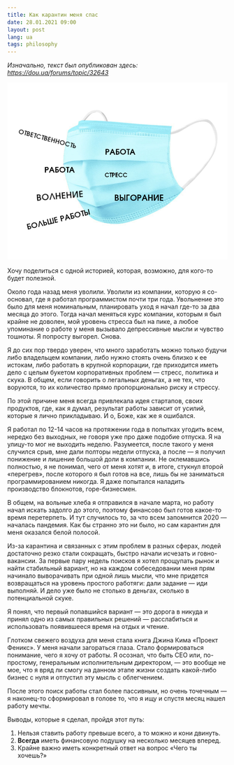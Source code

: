 ```yaml
---
title: Как карантин меня спас
date: 28.01.2021 09:00
layout: post
lang: ua
tags: philosophy
---
```


*Изначально, текст был опубликован здесь: <https://dou.ua/forums/topic/32643>*

![Вот такой маски иногда не хватает](/img/posts/001/main.png "Вот такой маски иногда не хватает")

Хочу поделиться с одной историей, которая, возможно, для кого-то будет
полезной.

Около года назад меня уволили. Уволили из компании, которую я со-основал, где я
работал программистом почти три года. Увольнение это было для меня номинальным,
планировать уход я начал где-то за два месяца до этого. Тогда начал меняться
курс компании, которым я был крайне не доволен, мой уровень стресса был на
пике, а любое упоминание о работе у меня вызывало депрессивные мысли и чувство
тошноты. Я попросту выгорел. Снова.

Я до сих пор твердо уверен, что много заработать можно только будучи либо
владельцем компании, либо нужно стоять очень близко к ее истокам, либо работать
в крупной корпорации, где приходится иметь дело с целым букетом корпоративных
проблем — стресс, политика и скука. В общем, если говорить о легальных деньгах,
а не тех, что воруются, то их количество прямо пропорционально риску и стрессу.

По этой причине меня всегда привлекала идея стартапов, своих продуктов, где,
как я думал, результат работы зависит от усилий, которые я лично прикладываю. И
о, Боже, как же я ошибался.

Я работал по 12-14 часов на протяжении года в попытках угодить всем, нередко
без выходных, не говоря уже про даже подобие отпуска. Я на улицу-то мог не
выходить неделю. Разумеется, после такого у меня случился срыв, мне дали
полторы недели отпуска, а после — я получил понижение и лишение большой доли в
компании. Не оклемавшись полностью, я не понимал, чего от меня хотят и, в
итоге, стукнул второй «перегрев», после которого я был готов на все, лишь бы не
заниматься программированием никогда. Я даже попытался наладить производство
блокнотов, горе-бизнесмен.

В общем, на вольные хлеба я отправился в начале марта, но работу начал искать
задолго до этого, поэтому финансово был готов какое-то время перетерпеть. И тут
случилось то, за что всем запомнится 2020 — началась пандемия. Как бы странно
это ни было, но сам карантин для меня оказался белой полосой.

Из-за карантина и связанных с этим проблем в разных сферах, людей достаточно
резко стали сокращать, быстро начали исчезать и говно-вакансии. За первые пару
недель поисков я хотел прощупать рынок и найти стабильный вариант, но на каждом
собеседовании меня прям начинало выворачивать при одной лишь мысли, что мне
придется возвращаться на уровень простого работяги: дали задание — иди
выполняй. И дело уже было не столько в деньгах, сколько в потенциальной скуке.

Я понял, что первый попавшийся вариант — это дорога в никуда и принял одно из
самых правильных решений — расслабиться и использовать появившееся время на
отдых и чтение.

Глотком свежего воздуха для меня стала книга Джина Кима «Проект Феникс». У меня
начали загораться глаза. Стало формироваться понимание, чего я хочу от работы.
Я осознал, что быть СЕО или, по-простому, генеральным исполнительным
директором, — это вообще не мое, что я вряд ли смогу на данном этапе жизни
создать какой-либо бизнес с нуля и отпустил эту мысль с облегчением.

После этого поиск работы стал более пассивным, но очень точечным — я наконец-то
сформировал в голове то, что я ищу и спустя месяц нашел работу мечты.

Выводы, которые я сделал, пройдя этот путь:
1. Нельзя ставить работу превыше всего, а то можно и кони двинуть.
2. **Всегда** иметь финансовую подушку на несколько месяцев вперед.
3. Крайне важно иметь конкретный ответ на вопрос «Чего ты хочешь?»
